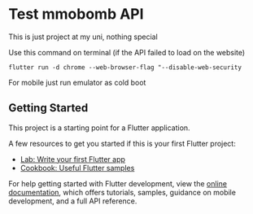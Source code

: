 # Test mmobomb API

This is just project at my uni, nothing special 

Use this command on terminal (if the API failed to load on the website)

```flutter run -d chrome --web-browser-flag "--disable-web-security```

For mobile just run emulator as cold boot

## Getting Started

This project is a starting point for a Flutter application.

A few resources to get you started if this is your first Flutter project:

- [Lab: Write your first Flutter app](https://docs.flutter.dev/get-started/codelab)
- [Cookbook: Useful Flutter samples](https://docs.flutter.dev/cookbook)

For help getting started with Flutter development, view the
[online documentation](https://docs.flutter.dev/), which offers tutorials,
samples, guidance on mobile development, and a full API reference.

##
